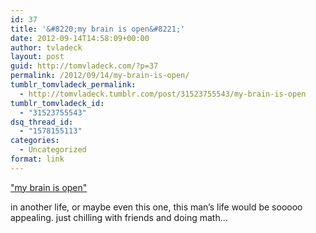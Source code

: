 ```yaml
---
id: 37
title: '&#8220;my brain is open&#8221;'
date: 2012-09-14T14:58:09+00:00
author: tvladeck
layout: post
guid: http://tomvladeck.com/?p=37
permalink: /2012/09/14/my-brain-is-open/
tumblr_tomvladeck_permalink:
  - http://tomvladeck.tumblr.com/post/31523755543/my-brain-is-open
tumblr_tomvladeck_id:
  - "31523755543"
dsq_thread_id:
  - "1578155113"
categories:
  - Uncategorized
format: link
---
```

<a href='http://en.wikipedia.org/wiki/Paul_Erd%C5%91s'>"my brain is open"</a><div class="link_description"><p>in another life, or maybe even this one, this man&#8217;s life would be sooooo appealing. just chilling with friends and doing math&#8230;</p></div>